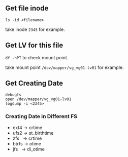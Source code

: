 ## Get file inode

`ls -id <filename>`

take inode `2345` for example.

## Get LV for this file

`df -hPT` to check mount point.

take mount point `/dev/mapper/vg_vg01-lv01` for example.

## Get Creating Date

```
debugfs
open /dev/mapper/vg_vg01-lv01
logdump -i <2345>
```

### Creating Date in Different FS

- ext4 ->  crtime
- ufs2 -> st_birthtime
- zfs   -> crtime
- btrfs -> otime
- jfs    -> di_otime
